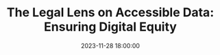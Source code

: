 ---
title: "The Legal Lens on Accessible Data: Ensuring Digital Equity"
description: 
date: 2023-11-28 18:00:00
speakers:
attendance: 24
---